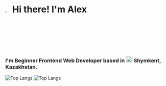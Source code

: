 <h1><img src="https://media.giphy.com/media/hvRJCLFzcasrR4ia7z/giphy.gif" width="3%"> Hi there! I'm Alex</h1>
<h3>I'm Beginner Frontend Web Developer based in <img src="https://icons.iconarchive.com/icons/wikipedia/flags/256/KZ-Kazakhstan-Flag-icon.png" width="20"> <b>Shymkent, Kazakhstan.</b></h3>



![Top Langs](https://github-readme-stats.vercel.app/api/top-langs/?username=alexandrmatviyenko&layout=compact)
![Top Langs](https://github-readme-stats.vercel.app/api/top-langs/?username=alexandrmatviyenko&hide_progress=false)
